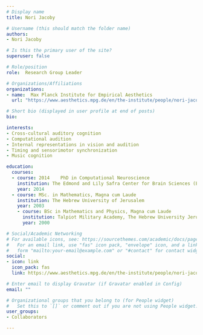 ```yaml
---
# Display name
title: Nori Jacoby

# Username (this should match the folder name)
authors:
- Nori Jacoby

# Is this the primary user of the site?
superuser: false

# Role/position
role:  Research Group Leader

# Organizations/Affiliations
organizations:
- name:  Max Planck Institute for Empirical Aesthetics
  url: "https://www.aesthetics.mpg.de/en/the-institute/people/nori-jacoby.html"

# Short bio (displayed in user profile at end of posts)
bio:

interests:
- Cross-cultural auditory cognition
- Computational audition
- Internal representations in vision and audition
- Timing and sensorimotor synchronization
- Music cognition

education:
  courses:
  - course: 2014	PhD in Computational Neuroscience
    institution: The Edmond and Lily Safra Center for Brain Sciences (ELSC), The Hebrew University of Jerusalem
    year: 2014
  - course: MSc. in Mathematics, Magna cum Laude
    institution: The Hebrew University of Jerusalem
    year: 2003
    - course: BSc in Mathematics and Physics, Magna cum Laude
      institution: Talpiot Military Academy, The Hebrew University Jerusalem
      year: 2000

# Social/Academic Networking
# For available icons, see: https://sourcethemes.com/academic/docs/page-builder/#icons
#   For an email link, use "fas" icon pack, "envelope" icon, and a link in the
#   form "mailto:your-email@example.com" or "#contact" for contact widget.
social:
- icon: link
  icon_pack: fas
  link: https://www.aesthetics.mpg.de/en/the-institute/people/nori-jacoby.html

# Enter email to display Gravatar (if Gravatar enabled in Config)
email: ""

# Organizational groups that you belong to (for People widget)
#   Set this to `[]` or comment out if you are not using People widget.
user_groups:
- Collaborators

---
```

